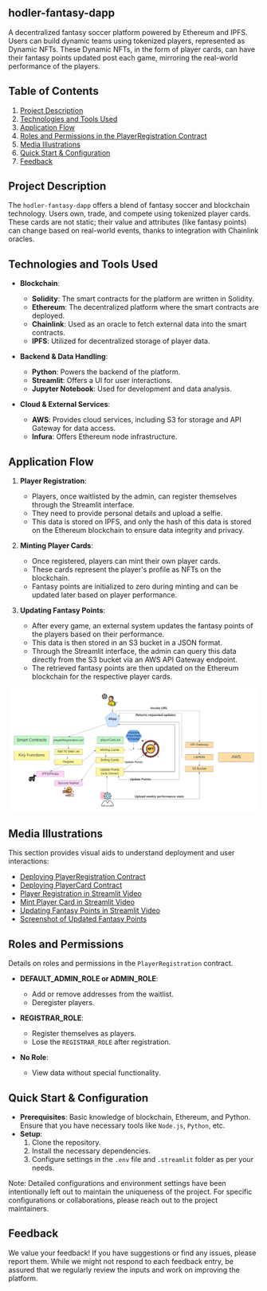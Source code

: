 ## hodler-fantasy-dapp

A decentralized fantasy soccer platform powered by Ethereum and IPFS. Users can build dynamic teams using tokenized players, represented as Dynamic NFTs. These Dynamic NFTs, in the form of player cards, can have their fantasy points updated post each game, mirroring the real-world performance of the players.

## Table of Contents

1. [Project Description](#project-description)
2. [Technologies and Tools Used](#technologies-and-tools-used)
3. [Application Flow](#application-flow)
4. [Roles and Permissions in the PlayerRegistration Contract](#roles-and-permissions-in-the-playerregistration-contract)
5. [Media Illustrations](#media-illustrations)
6. [Quick Start & Configuration](#quick-start-and-configuration)
7. [Feedback](#feedback)

## Project Description

The `hodler-fantasy-dapp` offers a blend of fantasy soccer and blockchain technology. Users own, trade, and compete using tokenized player cards. These cards are not static; their value and attributes (like fantasy points) can change based on real-world events, thanks to integration with Chainlink oracles.

## Technologies and Tools Used

- **Blockchain**:
  - **Solidity**: The smart contracts for the platform are written in Solidity.
  - **Ethereum**: The decentralized platform where the smart contracts are deployed.
  - **Chainlink**: Used as an oracle to fetch external data into the smart contracts.
  - **IPFS**: Utilized for decentralized storage of player data.

- **Backend & Data Handling**:
  - **Python**: Powers the backend of the platform.
  - **Streamlit**: Offers a UI for user interactions.
  - **Jupyter Notebook**: Used for development and data analysis.

- **Cloud & External Services**:
  - **AWS**: Provides cloud services, including S3 for storage and API Gateway for data access.
  - **Infura**: Offers Ethereum node infrastructure.

## Application Flow

1. **Player Registration**: 
   - Players, once waitlisted by the admin, can register themselves through the Streamlit interface.
   - They need to provide personal details and upload a selfie.
   - This data is stored on IPFS, and only the hash of this data is stored on the Ethereum blockchain to ensure data integrity and privacy.

2. **Minting Player Cards**: 
   - Once registered, players can mint their own player cards.
   - These cards represent the player's profile as NFTs on the blockchain.
   - Fantasy points are initialized to zero during minting and can be updated later based on player performance.

3. **Updating Fantasy Points**: 
   - After every game, an external system updates the fantasy points of the players based on their performance.
   - This data is then stored in an S3 bucket in a JSON format.
   - Through the Streamlit interface, the admin can query this data directly from the S3 bucket via an AWS API Gateway endpoint.
   - The retrieved fantasy points are then updated on the Ethereum blockchain for the respective player cards.

![Application Flow Diagram](resources/images/ApplicationFlow.png)

## Media Illustrations

This section provides visual aids to understand deployment and user interactions:

- [Deploying PlayerRegistration Contract](resources/images/PlayerRegistration_Deploy.png)
- [Deploying PlayerCard Contract](resources/images/PlayerCard_Deploy.png)
- [Player Registration in Streamlit Video](resources/videos/Player_Registration_Streamlit.mp4)
- [Mint Player Card in Streamlit Video](resources/videos/Mint_PlayerCard_Streamlit.mp4)
- [Updating Fantasy Points in Streamlit Video](resources/videos/Update_Fantasy_Points.mp4)
- [Screenshot of Updated Fantasy Points](resources/images/FantasyPoints_Updated.png)

## Roles and Permissions

Details on roles and permissions in the `PlayerRegistration` contract.

- **DEFAULT_ADMIN_ROLE or ADMIN_ROLE**:
  - Add or remove addresses from the waitlist.
  - Deregister players.

- **REGISTRAR_ROLE**:
  - Register themselves as players.
  - Lose the `REGISTRAR_ROLE` after registration.

- **No Role**:
  - View data without special functionality.

## Quick Start & Configuration

- **Prerequisites**: Basic knowledge of blockchain, Ethereum, and Python. Ensure that you have necessary tools like `Node.js`, `Python`, etc.
- **Setup**:
  1. Clone the repository.
  2. Install the necessary dependencies.
  3. Configure settings in the `.env` file and `.streamlit` folder as per your needs.

Note: Detailed configurations and environment settings have been intentionally left out to maintain the uniqueness of the project. For specific configurations or collaborations, please reach out to the project maintainers.

## Feedback

We value your feedback! If you have suggestions or find any issues, please report them. While we might not respond to each feedback entry, be assured that we regularly review the inputs and work on improving the platform.

